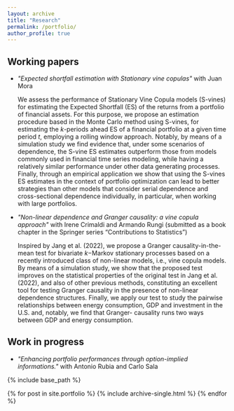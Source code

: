 ```yaml
---
layout: archive
title: "Research"
permalink: /portfolio/
author_profile: true
---
```



## Working papers

- _"Expected shortfall estimation with Stationary vine copulas"_ with Juan Mora

  We assess the performance of Stationary Vine Copula models (S-vines) for estimating the Expected Shortfall (ES) of the returns from a portfolio of financial assets. For this purpose, we propose an estimation procedure based    in the Monte Carlo method using S-vines, for estimating the _k_-periods ahead ES of a financial portfolio at a given time period _t_, employing a rolling window approach. Notably, by means of a simulation study we find         evidence that, under some scenarios of dependence, the S-vine ES estimates outperform those from models commonly used in financial time series modeling, while having a relatively similar performance under other data            generating processes. Finally, through an empirical application we show that using the S-vines ES estimates in the context of portfolio optimization can lead to better strategies than other models that consider serial          dependence and cross-sectional dependence individually, in particular, when working with large portfolios.

- _"Non-linear dependence and Granger causality: a vine copula approach"_ with Irene Crimaldi and Armando Rungi (submitted as a book chapter in the Springer series “Contributions to Statistics”)

  Inspired by Jang et al. (2022), we propose a Granger causality-in-the-mean test for bivariate _k_−Markov stationary processes based on a recently introduced class of non-linear models, i.e., vine copula models. By means of a   simulation study, we show that the proposed test improves on the statistical properties of the original test in Jang et al. (2022), and also of other previous methods, constituting an excellent tool for testing Granger         causality in the presence of non-linear dependence structures. Finally, we apply our test to study the pairwise relationships between energy consumption, GDP and investment in the U.S. and, notably, we find that Granger-       causality runs two ways between GDP and energy consumption.

## Work in progress

- _"Enhancing portfolio performances through option-implied informations."_ with Antonio Rubia and Carlo Sala



{% include base_path %}


{% for post in site.portfolio %}
  {% include archive-single.html %}
{% endfor %}

